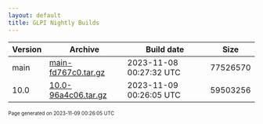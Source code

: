 ```yaml
---
layout: default
title: GLPI Nightly Builds
---
```


Version|Archive|Build date|Size
---|---|---|---
main|[main-fd767c0.tar.gz](main-fd767c0.tar.gz)|2023-11-08 00:27:32 UTC|77526570
10.0|[10.0-96a4c06.tar.gz](10.0-96a4c06.tar.gz)|2023-11-09 00:26:05 UTC|59503256

<font size="1">Page generated on 2023-11-09 00:26:05 UTC</font>
